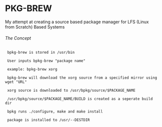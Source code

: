# PKG-BREW
My attempt at creating a source based package manager for LFS (Linux from Scratch) Based Systems


###### The Concept ######

     bpkg-brew is stored in /usr/bin 
     
     User inputs bpkg-brew "package name"
       
     example: bpkg-brew xorg
           
     bpkg-brew will download the xorg source from a specified mirror using wget "URL" 

     xorg source is downloaded to /usr/bpkg/source/$PACKAGE_NAME 

     /usr/bpkg/source/$PACKAGE_NAME/BUILD is created as a seperate build dir
    
     bpkg runs ./configure, make and make install 

     package is installed to /usr/--DESTDIR




